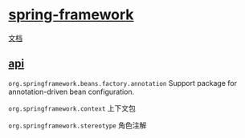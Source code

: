 # [spring-framework](https://spring.io/projects/spring-framework)

[文档](https://docs.spring.io/spring-framework/docs/current/reference/html/)

## [api](https://docs.spring.io/spring-framework/docs/current/javadoc-api/)

`org.springframework.beans.factory.annotation` Support package for annotation-driven bean configuration.

`org.springframework.context` 上下文包

`org.springframework.stereotype` 角色注解
